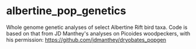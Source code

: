 # albertine_pop_genetics
Whole genome genetic analyses of select Albertine Rift bird taxa. Code is based on that from JD Manthey's analyses on Picoides woodpeckers, with his permission: https://github.com/jdmanthey/dryobates_popgen
